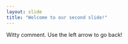 ```yaml
---
layout: slide
title: "Welcome to our second slide!"
---
```

Witty comment.
Use the left arrow to go back!
